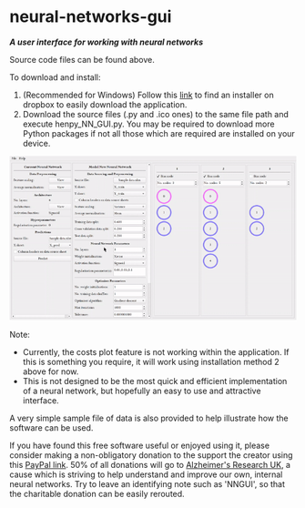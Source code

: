 # neural-networks-gui
***A user interface for working with neural networks***

Source code files can be found above.

To download and install:

1. (Recommended for Windows) Follow this [link](https://www.dropbox.com/sh/s514dlfbqtqonoq/AACub-6b_FEfYOT0OCXnVyfDa?dl=0) to find an installer on dropbox to easily download the application.
2. Download the source files (.py and .ico ones) to the same file path and execute henpy_NN_GUI.py. You may be required to download more Python packages if not all those which are required are installed on your device.

![Demo](https://github.com/HennersBro98/neural-networks-gui/blob/master/videos/NN_demonstration.gif "Demo")

Note:

* Currently, the costs plot feature is not working within the application. If this is something you require, it will work using installation method 2 above for now. 
* This is not designed to be the most quick and efficient implementation of a neural network, but hopefully an easy to use and attractive interface.

A very simple sample file of data is also provided to help illustrate how the software can be used.

If you have found this free software useful or enjoyed using it, please consider making a non-obligatory donation to the support the creator using this [PayPal link](https://www.paypal.me/HenryBroomfield1998). 50% of all donations will go to [Alzheimer's Research UK](https://www.alzheimersresearchuk.org/), a cause which is striving to help understand and improve our own, internal neural networks. Try to leave an identifying note such as 'NNGUI', so that the charitable donation can be easily rerouted.
